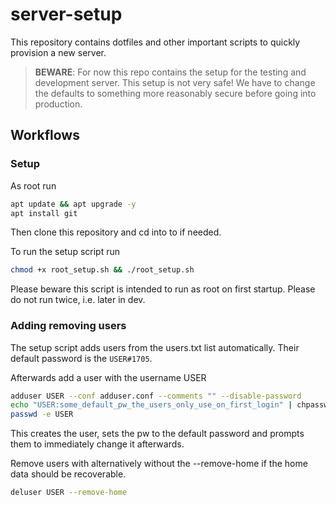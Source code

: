 # server-setup

This repository contains dotfiles and other important scripts to quickly provision a new server.

> __BEWARE__: For now this repo contains the setup for the testing and development server.
> This setup is not very safe! We have to change the defaults to something more reasonably
> secure before going into production.

## Workflows

### Setup

As root run

```bash
apt update && apt upgrade -y
apt install git
```

Then clone this repository and cd into to if needed.

To run the setup script run

```bash
chmod +x root_setup.sh && ./root_setup.sh
```

Please beware this script is intended to run as root on first startup. Please do not run twice, i.e. later in dev.

### Adding removing users

The setup script adds users from the users.txt list automatically.
Their default password is the `USER#1705`.

Afterwards add a user with the username USER

```bash
adduser USER --conf adduser.conf --comments "" --disable-password
echo "USER:some_default_pw_the_users_only_use_on_first_login" | chpasswd
passwd -e USER
```

This creates the user, sets the pw to the default password and prompts them to immediately change it afterwards.

Remove users with alternatively without the --remove-home if the home data should be recoverable.
```bash
deluser USER --remove-home
```

